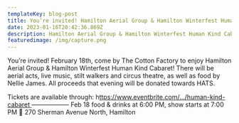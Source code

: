 ```yaml
---
templateKey: blog-post
title: You’re invited! Hamilton Aerial Group & Hamilton Winterfest Human Kind Cabaret!
date: 2023-01-16T20:42:36.869Z
description: Hamilton Aerial Group & Hamilton Winterfest Human Kind Cabaret!
featuredimage: /img/capture.png
---
```

You’re invited! February 18th, come by The Cotton Factory to enjoy Hamilton Aerial Group & Hamilton Winterfest Human Kind Cabaret! There will be aerial acts, live music, stilt walkers and circus theatre, as well as food by Nellie James. All proceeds that evening will be donated towards HATS. 


Tickets are available through: h[ttps://www.eventbrite.com/.../human-kind-cabaret ](https://www.eventbrite.com/e/human-kind-cabaret-in-support-of-hamilton-tiny-shelters-tickets-515259694617?fbclid=IwAR3MD4G2ncnImyFd8veLQwTUv5zV4huVa754e4Tx6KxpgLqbcWE4NW6Fto0)
——————
Feb 18 food & drinks at 6:00 PM, show starts at 7:00 PM
📍 270 Sherman Avenue North, Hamilton